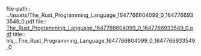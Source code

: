 file-path:: ../assets/The_Rust_Programming_Language_1647766604099_0_1647766933549_0.pdf
file:: [The_Rust_Programming_Language_1647766604099_0_1647766933549_0.pdf](../assets/The_Rust_Programming_Language_1647766604099_0_1647766933549_0.pdf)
title:: hls__The_Rust_Programming_Language_1647766604099_0_1647766933549_0
